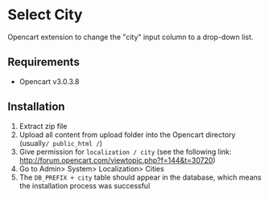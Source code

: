 Select City
===========

Opencart extension to change the "city" input column to a drop-down list.

Requirements
------------

* Opencart v3.0.3.8

Installation
------------

1. Extract zip file
2. Upload all content from upload folder into the Opencart directory (usually` / public_html / `)
5. Give permission for `localization / city` (see the following link: http://forum.opencart.com/viewtopic.php?f=144&t=30720)
5. Go to Admin> System> Localization> Cities
6. The `DB_PREFIX + city` table should appear in the database, which means the installation process was successful
